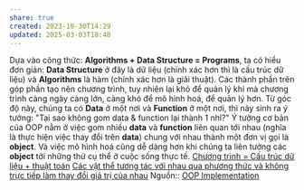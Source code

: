 ```yaml
---
share: true
created: 2023-10-30T14:29
updated: 2025-03-03T18:48
---
```

Dựa vào công thức: **Algorithms + Data Structure = Programs**, ta có hiểu đơn giản: **Data Structure** ở đây là dữ liệu (chính xác hơn thì là cấu trúc dữ liệu) và **Algorithms** là hàm (chính xác hơn là giải thuật). Các thành phần trên góp phần tạo nên chương trình, tuy nhiên lại khó để quản lý khi mà chương trình càng ngày càng lớn, càng khó để mô hình hoá, để quản lý hơn. Từ góc độ này, chúng ta có **Data** ở một nơi và **Function** ở một nơi, thì nảy sinh ra ý tưởng: "Tại sao không gom data & function lại thành 1 nhỉ?" Ý tưởng cơ bản của OOP nằm ở việc gom nhiều **data** và **function** liên quan tới nhau (nghĩa là thực hiện việc thay đổi trên **data**) chung với nhau thành một đơn vị gọi là **object**. Và việc mô hình hoá cũng dễ dàng hơn khi chúng ta liên tưởng các **object** tới những thứ cụ thể ở cuộc sống thực tế.
[Chương trình = Cấu trúc dữ liệu + thuật toán](../../../H%E1%BB%87%20%C4%91i%E1%BB%81u%20h%C3%A0nh,%20path%20v%C3%A0%20terminal/Ch%C6%B0%C6%A1ng%20tr%C3%ACnh,%20ti%E1%BA%BFn%20tr%C3%ACnh/Ch%C6%B0%C6%A1ng%20tr%C3%ACnh%20=%20C%E1%BA%A5u%20tr%C3%BAc%20d%E1%BB%AF%20li%E1%BB%87u%20+%20thu%E1%BA%ADt%20to%C3%A1n.md)
[Các vật thể tương tác với nhau qua phương thức và không trực tiếp làm thay đổi giá trị của nhau](../V%E1%BA%ADt%20th%E1%BB%83,%20l%E1%BB%9Bp/Ph%C6%B0%C6%A1ng%20th%E1%BB%A9c/C%C3%A1c%20v%E1%BA%ADt%20th%E1%BB%83%20t%C6%B0%C6%A1ng%20t%C3%A1c%20v%E1%BB%9Bi%20nhau%20qua%20ph%C6%B0%C6%A1ng%20th%E1%BB%A9c%20v%C3%A0%20kh%C3%B4ng%20tr%E1%BB%B1c%20ti%E1%BA%BFp%20l%C3%A0m%20thay%20%C4%91%E1%BB%95i%20gi%C3%A1%20tr%E1%BB%8B%20c%E1%BB%A7a%20nhau.md)
Nguồn:: [OOP Implementation](https://viblo.asia/p/oop-implementation-V3m5Wm7QZO7)